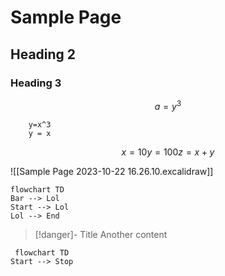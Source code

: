 

# Sample Page
## Heading 2
### Heading 3

$$
a = y^3
$$

```desmos-graph
    y=x^3
	y = x
````

```math
x = 10
y = 100
z = x+y
```

![[Sample Page 2023-10-22 16.26.10.excalidraw]]


```mermaid
flowchart TD
Bar --> Lol
Start --> Lol
Lol --> End
```



> [!danger]- Title
> Another content
> 

```mermaid
 flowchart TD
Start --> Stop 
```
